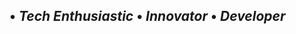 
## • _Tech Enthusiastic_ • _Innovator_ • _Developer_

<!---
kudtarkarSahil-15/kudtarkarSahil-15 is a ✨ special ✨ repository because its `README.md` (this file) appears on your GitHub profile.
You can click the Preview link to take a look at your changes.
--->
